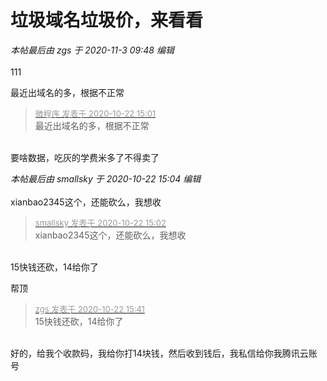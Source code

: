 # 垃圾域名垃圾价，来看看


<i class="pstatus"> 本帖最后由 zgs 于 2020-11-3 09:48 编辑 </i><br />
<br />
111

最近出域名的多，根据不正常<img id="aimg_UgZfY" onclick="zoom(this, this.src, 0, 0, 0)" class="zoom" src="https://cdn.jsdelivr.net/gh/hishis/forum-master/public/images/patch.gif" onmouseover="img_onmouseoverfunc(this)" onload="thumbImg(this)" border="0" alt="" />

<div class="quote"><blockquote><font size="2"><a href="https://www.hostloc.com/forum.php?mod=redirect&amp;goto=findpost&amp;pid=9336076&amp;ptid=757165" target="_blank"><font color="#999999">微程序 发表于 2020-10-22 15:01</font></a></font><br />
最近出域名的多，根据不正常</blockquote></div><br />
要啥数据，吃灰的学费米多了不得卖了

<i class="pstatus"> 本帖最后由 smallsky 于 2020-10-22 15:04 编辑 </i><br />
<br />
xianbao2345这个，还能砍么，我想收

<div class="quote"><blockquote><font size="2"><a href="https://www.hostloc.com/forum.php?mod=redirect&amp;goto=findpost&amp;pid=9336089&amp;ptid=757165" target="_blank"><font color="#999999">smallsky 发表于 2020-10-22 15:02</font></a></font><br />
xianbao2345这个，还能砍么，我想收</blockquote></div><br />
15快钱还砍，14给你了

帮顶

<div class="quote"><blockquote><font size="2"><a href="https://www.hostloc.com/forum.php?mod=redirect&amp;goto=findpost&amp;pid=9336292&amp;ptid=757165" target="_blank"><font color="#999999">zgs 发表于 2020-10-22 15:41</font></a></font><br />
15快钱还砍，14给你了</blockquote></div><br />
好的，给我个收款码，我给你打14块钱，然后收到钱后，我私信给你我腾讯云账号
